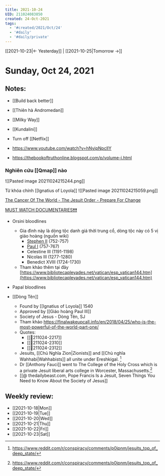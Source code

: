 ```yaml
---
title: 2021-10-24
UID: 211024083850
created: 24-Oct-2021
tags:
  - '#created/2021/Oct/24'
  - '#daily'
  - '#daily/private'
---
```

[[2021-10-23|<- Yesterday]] | [[2021-10-25|Tomorrow ->]]
# Sunday, Oct 24, 2021

## Notes:
- [[Build back better]]
- [[Thiên hà Andromedan]]
- [[Milky Way]]
- [[Kundalini]]

- Turn off [[Netflix]] 
- https://www.youtube.com/watch?v=hNyipNpcllY
- https://thebookoftruthonline.blogspot.com/p/volume-i.html


### Nghiên cứu [[Qmap]] nào
![[Pasted image 20211024215244.png]]

Từ khóa chính [[Ignatius of Loyola]]
![[Pasted image 20211024215059.png]]        

[The Cancer Of The World - The Jesuit Order - Prepare For Change](https://prepareforchange.net/2019/04/29/the-cancer-of-the-world-the-jesuit-order/)

[MUST WATCH DOCUMENTARIES❗❗❗](https://www.youtube.com/playlist?list=PLIlF1vMel2z2T2nYfhrEdAOnHQ4MpIlkw)

- Orsini bloodlines
	-   Gia đình này là dòng tộc danh giá thời trung cổ, dòng tộc này có 5 vị giáo hoàng (nguồn wiki)
		-   [Stephen II](https://en.wikipedia.org/wiki/Pope_Stephen_II) (752-757)
		-   [Paul I](https://en.wikipedia.org/wiki/Pope_Paul_I) (757-767)
		-   Celestine III (1191-1198)
		-   Nicolas III (1277-1280)
		-   Benedict XVIII (1724-1730)
	-   Tham khảo thêm tại đây [https://www.bibliotecapleyades.net/vatican/esp_vatican144.htm](https://www.bibliotecapleyades.net/vatican/esp_vatican144.htm)

- Papal bloodlines

- [[Dòng Tên]]
	- Found by [[Ignatius of Loyola]] 1540
	- Approved by [[Giáo hoàng Paul III]]
	- Society of Jesus - Dòng Tên, SJ
	- Tham khảo https://finalwakeupcall.info/en/2018/04/25/who-is-the-most-powerful-of-the-world-part-one/
	- Quotes: 
		- [[💬211024-2217]]
		- [[💬211024-2310]]
		- [[💬211024-2312]]
	- Jesuits, [[Chủ Nghĩa Zion|Zionists]] and [[Chủ nghĩa Wahhabi|Wahhabists]]  all unite under Ereshkigal. [^1]
	- Dr [[Anthony Fauci]] went to The College of the Holy Cross which is a private Jesuit liberal arts college in Worcester, Massachusetts.[^1]
	- [[@ thedailybeast.com, Pope Francis Is a Jesuit, Seven Things You Need to Know About the Society of Jesus]]

## Weekly review:
- [[2021-10-18|Mon]]
- [[2021-10-19|Tue]]
- [[2021-10-20|Wed]]
- [[2021-10-21|Thu]]
- [[2021-10-22|Fri]]
- [[2021-10-23|Sat]]

[^1]: https://www.reddit.com/r/conspiracy/comments/p0jpnm/jesuits_top_of_deep_state/